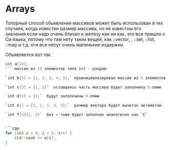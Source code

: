 # Arrays
Топорный способ обьявления массивов может быть использован в тех случаях, когда известен размер массива, но не известны его значения.если надо очень близко к железу
как ни как, это все пришло с Си языка, потому что там нету таких вещей, как ::vector, , ::set, ::list, ::map и т.д. оги все несут очень маленькие издержки.

Обьявляется вот так

```cpp
int a[10];
``` массив из 10 элементов типа int - рандом

`int b[5] = {1, 2, 3, 4, 5};` проинициализирован массив из 5 элементов типа int

`int c[5] = {1, 2}`  оставшаясь часть массива будет заполнена 0-лями

`int d[5] = {};`  будут заполенены 0-лями

`int e[] = {1, 2, 3, 4, 5};`  размер вектора будет вычетан автоматом

`int f[5]{1, 2}`  без = тоже будет заполнен аналогично как `C`


```cpp
for (int i = 0; i < 5; i++) {
    std::cout << a[i];
}
```

